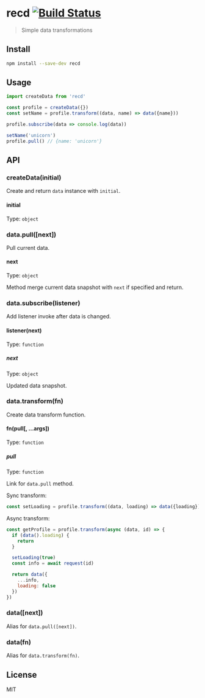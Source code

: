 # recd [![Build Status][travis-image]][travis-url]

> Simple data transformations

## Install

```sh
npm install --save-dev recd
```

## Usage

```js
import createData from 'recd'

const profile = createData({})
const setName = profile.transform((data, name) => data({name}))

profile.subscribe(data => console.log(data))

setName('unicorn')
profile.pull() // {name: 'unicorn'}
```

## API

### createData(initial)

Create and return `data` instance with `initial`.

#### initial

Type: `object`

### data.pull([next])

Pull current data.

#### next

Type: `object`

Method merge current data snapshot with `next` if specified and return.

### data.subscribe(listener)

Add listener invoke after data is changed.

#### listener(next)

Type: `function`

##### next

Type: `object`

Updated data snapshot.

### data.transform(fn)

Create data transform function.

#### fn(pull[, ...args])

Type: `function`

##### pull

Type: `function`

Link for `data.pull` method.

Sync transform:

```js
const setLoading = profile.transform((data, loading) => data({loading}))
```

Async transform:

```js
const getProfile = profile.transform(async (data, id) => {
  if (data().loading) {
    return 
  }

  setLoading(true)
  const info = await request(id)

  return data({ 
    ...info, 
    loading: false 
  })
})
```

### data([next])

Alias for `data.pull([next])`.

### data(fn)

Alias for `data.transform(fn)`.

## License

MIT

[travis-url]: https://travis-ci.org/andrepolischuk/recd
[travis-image]: https://travis-ci.org/andrepolischuk/recd.svg?branch=master
